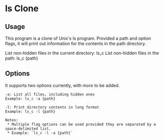 # ls Clone

## Usage

This program is a clone of Unix's ls program. Provided a path and option flags, it will print out information for the contents in the path directory.

List non-hidden files in the current directory: ls_c
List non-hidden files in the path: ls_c {path}

## Options

It supports two options currently, with more to be added.

```
-a: List all files, including hidden ones
Example: ls_c -a {path}
 
-l: Print directory contents in long format
Example: ls_c -l {path}

Notes:
 * Multiple flag options can be used provided they are separated by a space-delimited list.
 * Example: `ls_c -l -a {path}`
```

